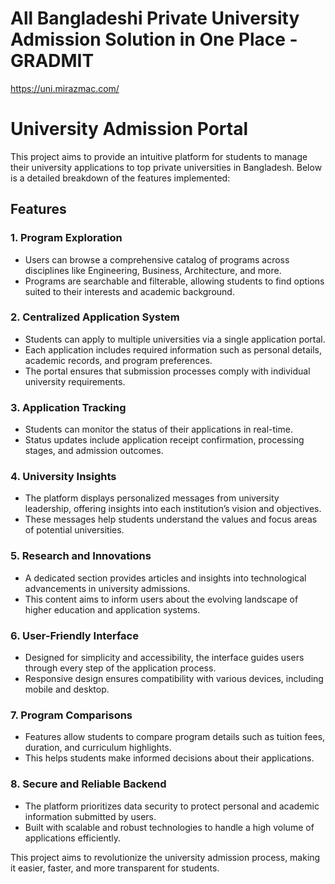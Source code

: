 # All Bangladeshi Private University Admission Solution in One Place - GRADMIT

https://uni.mirazmac.com/


# University Admission Portal  

This project aims to provide an intuitive platform for students to manage their university applications to top private universities in Bangladesh. Below is a detailed breakdown of the features implemented:  

## Features  

### 1. **Program Exploration**  
- Users can browse a comprehensive catalog of programs across disciplines like Engineering, Business, Architecture, and more.  
- Programs are searchable and filterable, allowing students to find options suited to their interests and academic background.  

### 2. **Centralized Application System**  
- Students can apply to multiple universities via a single application portal.  
- Each application includes required information such as personal details, academic records, and program preferences.  
- The portal ensures that submission processes comply with individual university requirements.  

### 3. **Application Tracking**  
- Students can monitor the status of their applications in real-time.  
- Status updates include application receipt confirmation, processing stages, and admission outcomes.  

### 4. **University Insights**  
- The platform displays personalized messages from university leadership, offering insights into each institution’s vision and objectives.  
- These messages help students understand the values and focus areas of potential universities.  

### 5. **Research and Innovations**  
- A dedicated section provides articles and insights into technological advancements in university admissions.  
- This content aims to inform users about the evolving landscape of higher education and application systems.  

### 6. **User-Friendly Interface**  
- Designed for simplicity and accessibility, the interface guides users through every step of the application process.  
- Responsive design ensures compatibility with various devices, including mobile and desktop.  

### 7. **Program Comparisons**  
- Features allow students to compare program details such as tuition fees, duration, and curriculum highlights.  
- This helps students make informed decisions about their applications.  

### 8. **Secure and Reliable Backend**  
- The platform prioritizes data security to protect personal and academic information submitted by users.  
- Built with scalable and robust technologies to handle a high volume of applications efficiently.  

This project aims to revolutionize the university admission process, making it easier, faster, and more transparent for students.
